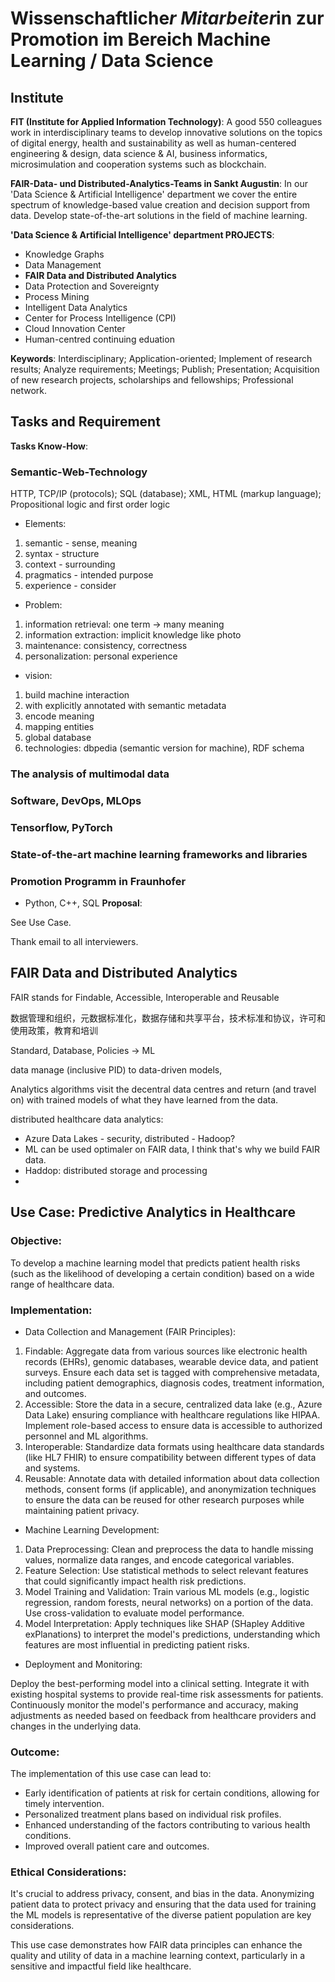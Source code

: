 # Wissenschaftliche*r Mitarbeiter*in zur Promotion im Bereich Machine Learning / Data Science

## Institute

**FIT (Institute for Applied Information Technology)**: 
A good 550 colleagues work in interdisciplinary teams to develop innovative solutions on the topics of digital energy, health and sustainability as well as human-centered engineering & design, data science & AI, business informatics, microsimulation and cooperation systems such as blockchain.

**FAIR-Data- und Distributed-Analytics-Teams in Sankt Augustin**: 
In our 'Data Science & Artificial Intelligence' department we cover the entire spectrum of knowledge-based value creation and decision support from data. Develop state-of-the-art solutions in the field of machine learning.

**'Data Science & Artificial Intelligence' department PROJECTS**: 
- Knowledge Graphs
- Data Management
- **FAIR Data and Distributed Analytics**
- Data Protection and Sovereignty
- Process Mining
- Intelligent Data Analytics
- Center for Process Intelligence (CPI)
- Cloud Innovation Center
- Human-centred continuing eduation

**Keywords**: Interdisciplinary; Application-oriented; Implement of research results; Analyze requirements; Meetings; Publish; Presentation; Acquisition of new research projects, scholarships and fellowships; Professional network.

## Tasks and Requirement

**Tasks Know-How**:
### Semantic-Web-Technology
HTTP, TCP/IP (protocols); SQL (database); XML, HTML (markup language); Propositional logic and first order logic
- Elements:
1. semantic - sense, meaning
2. syntax - structure
3. context - surrounding
4. pragmatics - intended purpose
5. experience - consider
- Problem:
1. information retrieval: one term -> many meaning
2. information extraction: implicit knowledge like photo
3. maintenance: consistency, correctness
4. personalization: personal experience
- vision:
1. build machine interaction
2. with explicitly annotated with semantic metadata
3. encode meaning
4. mapping entities
5. global database
6. technologies: dbpedia (semantic version for machine), RDF schema
### The analysis of multimodal data
### Software, DevOps, MLOps
### Tensorflow, PyTorch
### State-of-the-art machine learning frameworks and libraries
### Promotion Programm in Fraunhofer
- Python, C++, SQL
**Proposal**:

See Use Case.

Thank email to all interviewers.

## FAIR Data and Distributed Analytics

FAIR stands for Findable, Accessible, Interoperable and Reusable

数据管理和组织，元数据标准化，数据存储和共享平台，技术标准和协议，许可和使用政策，教育和培训

Standard, Database, Policies -> ML

data manage (inclusive PID) to data-driven models, 

Analytics algorithms visit the decentral data centres and return (and travel on) with trained models of what they have learned from the data.

distributed healthcare data analytics:
- Azure Data Lakes - security, distributed - Hadoop?
- ML can be used optimaler on FAIR data, I think that's why we build FAIR data.
- Haddop: distributed storage and processing
- 
## Use Case: Predictive Analytics in Healthcare
### Objective:
To develop a machine learning model that predicts patient health risks (such as the likelihood of developing a certain condition) based on a wide range of healthcare data.

### Implementation:
- Data Collection and Management (FAIR Principles):

1. Findable: Aggregate data from various sources like electronic health records (EHRs), genomic databases, wearable device data, and patient surveys. Ensure each data set is tagged with comprehensive metadata, including patient demographics, diagnosis codes, treatment information, and outcomes.
2. Accessible: Store the data in a secure, centralized data lake (e.g., Azure Data Lake) ensuring compliance with healthcare regulations like HIPAA. Implement role-based access to ensure data is accessible to authorized personnel and ML algorithms.
3. Interoperable: Standardize data formats using healthcare data standards (like HL7 FHIR) to ensure compatibility between different types of data and systems.
4. Reusable: Annotate data with detailed information about data collection methods, consent forms (if applicable), and anonymization techniques to ensure the data can be reused for other research purposes while maintaining patient privacy.

- Machine Learning Development:

1. Data Preprocessing: Clean and preprocess the data to handle missing values, normalize data ranges, and encode categorical variables.
2. Feature Selection: Use statistical methods to select relevant features that could significantly impact health risk predictions.
3. Model Training and Validation: Train various ML models (e.g., logistic regression, random forests, neural networks) on a portion of the data. Use cross-validation to evaluate model performance.
4. Model Interpretation: Apply techniques like SHAP (SHapley Additive exPlanations) to interpret the model's predictions, understanding which features are most influential in predicting patient risks.

- Deployment and Monitoring:

Deploy the best-performing model into a clinical setting. Integrate it with existing hospital systems to provide real-time risk assessments for patients.
Continuously monitor the model's performance and accuracy, making adjustments as needed based on feedback from healthcare providers and changes in the underlying data.

### Outcome:
The implementation of this use case can lead to:

- Early identification of patients at risk for certain conditions, allowing for timely intervention.
- Personalized treatment plans based on individual risk profiles.
- Enhanced understanding of the factors contributing to various health conditions.
- Improved overall patient care and outcomes.

### Ethical Considerations:
It's crucial to address privacy, consent, and bias in the data. Anonymizing patient data to protect privacy and ensuring that the data used for training the ML models is representative of the diverse patient population are key considerations.

This use case demonstrates how FAIR data principles can enhance the quality and utility of data in a machine learning context, particularly in a sensitive and impactful field like healthcare.

